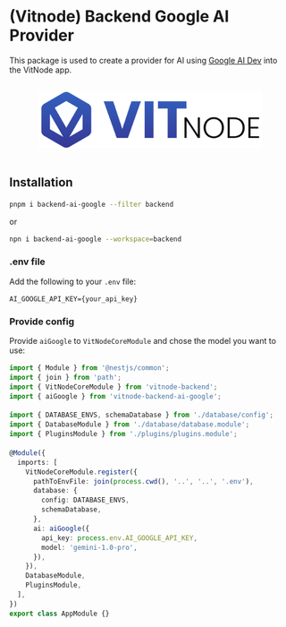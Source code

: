 # (Vitnode) Backend Google AI Provider

This package is used to create a provider for AI using [Google AI Dev](https://ai.google.dev/) into the VitNode app.

<p align="center">
  <br>
  <a href="https://vitnode.com/" target="_blank">
    <picture>
      <source media="(prefers-color-scheme: dark)" srcset="https://raw.githubusercontent.com/VitNode/vitnode/canary/assets/logo/vitnode_logo_dark.svg">
      <source media="(prefers-color-scheme: light)" srcset="https://raw.githubusercontent.com/VitNode/vitnode/canary/assets/logo/vitnode_logo_light.svg">
      <img alt="VitNode Logo" src="https://raw.githubusercontent.com/VitNode/vitnode/canary/assets/logo/vitnode_logo_light.svg" width="400">
    </picture>
  </a>
  <br>
  <br>
</p>

## Installation

```bash tab="pnpm"
pnpm i backend-ai-google --filter backend
```

or

```bash tab="npm"
npn i backend-ai-google --workspace=backend
```

### .env file

Add the following to your `.env` file:

```env
AI_GOOGLE_API_KEY={your_api_key}
```

### Provide config

Provide `aiGoogle` to `VitNodeCoreModule` and chose the model you want to use:

```ts title="apps/backend/src/app.module.ts"
import { Module } from '@nestjs/common';
import { join } from 'path';
import { VitNodeCoreModule } from 'vitnode-backend';
import { aiGoogle } from 'vitnode-backend-ai-google';

import { DATABASE_ENVS, schemaDatabase } from './database/config';
import { DatabaseModule } from './database/database.module';
import { PluginsModule } from './plugins/plugins.module';

@Module({
  imports: [
    VitNodeCoreModule.register({
      pathToEnvFile: join(process.cwd(), '..', '..', '.env'),
      database: {
        config: DATABASE_ENVS,
        schemaDatabase,
      },
      ai: aiGoogle({
        api_key: process.env.AI_GOOGLE_API_KEY,
        model: 'gemini-1.0-pro',
      }),
    }),
    DatabaseModule,
    PluginsModule,
  ],
})
export class AppModule {}
```
